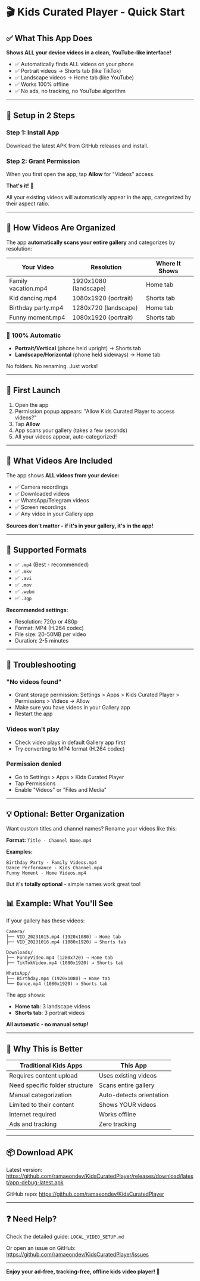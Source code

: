 # 🎬 Kids Curated Player - Quick Start

## ✅ What This App Does

**Shows ALL your device videos in a clean, YouTube-like interface!**

- ✅ Automatically finds ALL videos on your phone
- ✅ Portrait videos → Shorts tab (like TikTok)
- ✅ Landscape videos → Home tab (like YouTube)
- ✅ Works 100% offline
- ✅ No ads, no tracking, no YouTube algorithm

---

## 📱 Setup in 2 Steps

### Step 1: Install App
Download the latest APK from GitHub releases and install.

### Step 2: Grant Permission
When you first open the app, tap **Allow** for "Videos" access.

**That's it!** 🎉

All your existing videos will automatically appear in the app, categorized by their aspect ratio.

---

## 📝 How Videos Are Organized

The app **automatically scans your entire gallery** and categorizes by resolution:

| Your Video | Resolution | Where It Shows |
|-----------|------------|----------------|
| Family vacation.mp4 | 1920x1080 (landscape) | Home tab |
| Kid dancing.mp4 | 1080x1920 (portrait) | Shorts tab |
| Birthday party.mp4 | 1280x720 (landscape) | Home tab |
| Funny moment.mp4 | 1080x1920 (portrait) | Shorts tab |

### 🎯 **100% Automatic**

- **Portrait/Vertical** (phone held upright) → Shorts tab
- **Landscape/Horizontal** (phone held sideways) → Home tab

No folders. No renaming. Just works!

---

## 🔑 First Launch

1. Open the app
2. Permission popup appears: "Allow Kids Curated Player to access videos?"
3. Tap **Allow**
4. App scans your gallery (takes a few seconds)
5. All your videos appear, auto-categorized!

---

## 📂 What Videos Are Included

The app shows **ALL videos from your device:**
- ✅ Camera recordings
- ✅ Downloaded videos
- ✅ WhatsApp/Telegram videos
- ✅ Screen recordings
- ✅ Any video in your Gallery app

**Sources don't matter - if it's in your gallery, it's in the app!**

---

## 🎥 Supported Formats

- ✅ `.mp4` (Best - recommended)
- ✅ `.mkv`
- ✅ `.avi`
- ✅ `.mov`
- ✅ `.webm`
- ✅ `.3gp`

**Recommended settings:**
- Resolution: 720p or 480p
- Format: MP4 (H.264 codec)
- File size: 20-50MB per video
- Duration: 2-5 minutes

---

## 🔧 Troubleshooting

### "No videos found"
- Grant storage permission: Settings > Apps > Kids Curated Player > Permissions > Videos → Allow
- Make sure you have videos in your Gallery app
- Restart the app

### Videos won't play
- Check video plays in default Gallery app first
- Try converting to MP4 format (H.264 codec)

### Permission denied
- Go to Settings > Apps > Kids Curated Player
- Tap Permissions
- Enable "Videos" or "Files and Media"

---

## 💡 Optional: Better Organization

Want custom titles and channel names? Rename your videos like this:

**Format:** `Title - Channel Name.mp4`

**Examples:**
```
Birthday Party - Family Videos.mp4
Dance Performance - Kids Channel.mp4
Funny Moment - Home Videos.mp4
```

But it's **totally optional** - simple names work great too!

## 📊 Example: What You'll See

If your gallery has these videos:
```
Camera/
├── VID_20231015.mp4 (1920x1080) → Home tab
├── VID_20231016.mp4 (1080x1920) → Shorts tab

Downloads/
├── FunnyVideo.mp4 (1280x720) → Home tab
├── TikTokVideo.mp4 (1080x1920) → Shorts tab

WhatsApp/
├── Birthday.mp4 (1920x1080) → Home tab
└── Dance.mp4 (1080x1920) → Shorts tab
```

The app shows:
- **Home tab**: 3 landscape videos
- **Shorts tab**: 3 portrait videos

**All automatic - no manual setup!**

---

## 🎯 Why This is Better

| Traditional Kids Apps | This App |
|----------------------|----------|
| Requires content upload | Uses existing videos |
| Need specific folder structure | Scans entire gallery |
| Manual categorization | Auto-detects orientation |
| Limited to their content | Shows YOUR videos |
| Internet required | Works offline |
| Ads and tracking | Zero tracking |

---

## 📦 Download APK

Latest version: https://github.com/ramaeondev/KidsCuratedPlayer/releases/download/latest/app-debug-latest.apk

GitHub repo: https://github.com/ramaeondev/KidsCuratedPlayer

---

## ❓ Need Help?

Check the detailed guide: `LOCAL_VIDEO_SETUP.md`

Or open an issue on GitHub: https://github.com/ramaeondev/KidsCuratedPlayer/issues

---

**Enjoy your ad-free, tracking-free, offline kids video player! 🎉**
